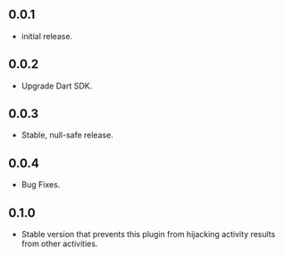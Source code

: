 ## 0.0.1

* initial release.

## 0.0.2
* Upgrade Dart SDK.

## 0.0.3
* Stable, null-safe release.

## 0.0.4
* Bug Fixes.

## 0.1.0
* Stable version that prevents this plugin from hijacking activity results from other activities.